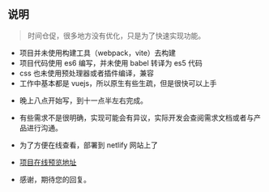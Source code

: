 ## 说明

> 时间仓促，很多地方没有优化，只是为了快速实现功能。

- 项目并未使用构建工具（webpack，vite）去构建
- 项目代码使用 es6 编写，并未使用 babel 转译为 es5 代码
- css 也未使用预处理器或者插件编译，兼容
- 工作中基本都是 vuejs，所以原生有些生疏，但是很快可以上手

* 晚上八点开始写，到十一点半左右完成。
* 有些需求不是很明确，实现可能会有异议，实际开发会查阅需求文档或者与产品进行沟通。
* 为了方便在线查看，部署到 netlify 网站上了
* [项目在线预览地址](https://yangchenyi-list-page.netlify.app/)

* 感谢，期待您的回复。
